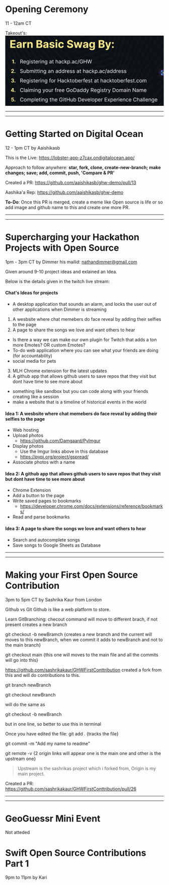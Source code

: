 # Opening Ceremony
11 - 12am CT

Takeout's:
![Alt text](<Earn Basic Swag 5 steps.png>)

<hr>
<hr>

# Getting Started on Digital Ocean
12 - 1pm CT
by Aaishikasb

This is the Live: https://lobster-app-z7cax.ondigitalocean.app/

Approach to follow anywhere: **star, fork, clone, create-new-branch; make changes; save; add, commit, push, 'Compare & PR'**

Created a PR: https://github.com/aaishikasb/ghw-demo/pull/13

Aashika'a Rep: https://github.com/aaishikasb/ghw-demo

**To-Do**: Once this PR is merged, create a meme like Open source is life or so add image and github name to this and create one more PR.

<hr>
<hr>

# Supercharging your Hackathon Projects with Open Source
1pm - 3pm CT
by Dimmer his mailid: nathandimmer@gmail.com

Given around 9-10 project ideas and exlained an Idea.

Below is the details given in the twitch live stream:
#### Chat's Ideas for projects
- A desktop application that sounds an alarm, and locks the user out of other applications when Dimmer is streaming
1. A wesbsite where chat memebers do face reveal by adding their selfies to the page
3. A page to share the songs we love and want others to hear
- Is there a way we can make our own plugin for Twitch that adds a ton more Emotes? OR custom Emotes?
- To-do web application where you can see what your friends are doing (for accountability)
- social media for pets
3. MLH Chrome extension for the latest updates
2. A github app that allows github users to save repos that they visit but dont have time to see more about
- something like sandbox but you can code along with your friends creating like a session
- make a website that is a timeline of historical events in the world
 
#### Idea 1: A wesbsite where chat memebers do face reveal by adding their selfies to the page
- Web hosting
- Upload photos
  - https://github.com/Damgaard/PyImgur
- Display photos
  - Use the Imgur links above in this database
  - https://pypi.org/project/gspread/
- Associate photos with a name
 
#### Idea 2: A github app that allows github users to save repos that they visit but dont have time to see more about
- Chrome Extension
- Add a button to the page
- Write saved pages to bookmarks
  - https://developer.chrome.com/docs/extensions/reference/bookmarks/
- Read and parse bookmarks
 
#### Idea 3: A page to share the songs we love and want others to hear
- Search and autocomplete songs
- Save songs to Google Sheets as Database
 
<hr>
<hr>

# Making your First Open Source Contribution
3pm to 5pm CT by Sashrika Kaur from London

Github vs Git
Github is like a web platform to store.

Learn GitBranching:
checout command will move to different brach, if not present creates a new branch

git checkout -b newBramch {creates a new branch and the current will moves to this newBranch, when we commit it adds to newBranch and not to the main branch}

git checkout main {this one will moves to the main file and all the commits will go into this}

https://github.com/sashrikakaur/GHWFirstConttribution
created a fork from this and will do contributions to this.

git branch newBranch

git checkout newBranch

will do the same as 

git checkout -b newBranch 

but in one line, so better to use this in terminal


Once you have edited the file:
git add . {tracks the file}

git commit -m "Add my name to readme"

git remote -v {2 origin links will appear one is the main one and other is the upstream one}

> Upstream is the sashrikas project which i forked from, Origin is my main project.

Created a PR: https://github.com/sashrikakaur/GHWFirstConttribution/pull/26

<hr>
<hr>

# GeoGuessr Mini Event

Not atteded

# Swift Open Source Contributions Part 1
9pm to 11pm by Kari

